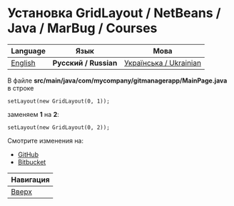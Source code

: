 # Установка GridLayout / NetBeans / Java / MarBug / Courses

| Language | Язык | Мова |
| -------- | ---- | ---- |
| [English](README.md) | **Русский / Russian** | [Українська / Ukrainian](README.uk.md) |

В файле **src/main/java/com/mycompany/gitmanagerapp/MainPage.java** в строке

    setLayout(new GridLayout(0, 1));

заменяем **1** на **2**:

    setLayout(new GridLayout(0, 2));

Смотрите изменения на:

* [GitHub](https://github.com/marbug/courses-marbug-java/compare/v4.2_set-grid-layout...v4.3_change-grid-layout-params)
* [Bitbucket](https://bitbucket.org/marbug/courses-marbug-java/branches/compare/v0.10_add-main-page-code%0Dv0.9_add-main-page#diff)

| Навигация                |
| ------------------------ |
| [Вверх](../README.ru.md) |
